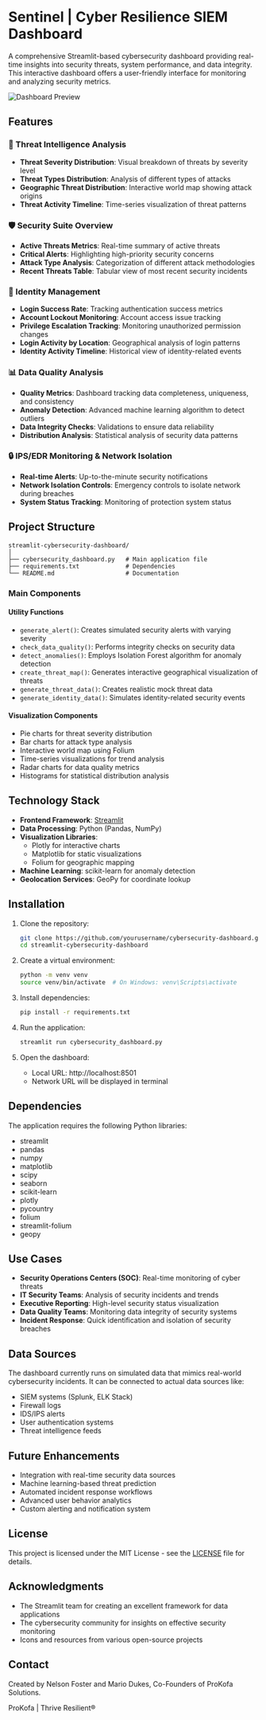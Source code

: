 # Sentinel | Cyber Resilience SIEM Dashboard

A comprehensive Streamlit-based cybersecurity dashboard providing real-time insights into security threats, system performance, and data integrity. This interactive dashboard offers a user-friendly interface for monitoring and analyzing security metrics.

![Dashboard Preview](https://via.placeholder.com/800x450?text=Sentinel+Cyber+Dashboard+Preview)

## Features

### 🎯 Threat Intelligence Analysis
- **Threat Severity Distribution**: Visual breakdown of threats by severity level
- **Threat Types Distribution**: Analysis of different types of attacks
- **Geographic Threat Distribution**: Interactive world map showing attack origins
- **Threat Activity Timeline**: Time-series visualization of threat patterns

### 🛡️ Security Suite Overview
- **Active Threats Metrics**: Real-time summary of active threats
- **Critical Alerts**: Highlighting high-priority security concerns
- **Attack Type Analysis**: Categorization of different attack methodologies
- **Recent Threats Table**: Tabular view of most recent security incidents

### 👤 Identity Management
- **Login Success Rate**: Tracking authentication success metrics
- **Account Lockout Monitoring**: Account access issue tracking
- **Privilege Escalation Tracking**: Monitoring unauthorized permission changes
- **Login Activity by Location**: Geographical analysis of login patterns
- **Identity Activity Timeline**: Historical view of identity-related events

### 📊 Data Quality Analysis
- **Quality Metrics**: Dashboard tracking data completeness, uniqueness, and consistency
- **Anomaly Detection**: Advanced machine learning algorithm to detect outliers
- **Data Integrity Checks**: Validations to ensure data reliability
- **Distribution Analysis**: Statistical analysis of security data patterns

### 🔒 IPS/EDR Monitoring & Network Isolation
- **Real-time Alerts**: Up-to-the-minute security notifications
- **Network Isolation Controls**: Emergency controls to isolate network during breaches
- **System Status Tracking**: Monitoring of protection system status

## Project Structure

```
streamlit-cybersecurity-dashboard/
│
├── cybersecurity_dashboard.py   # Main application file
├── requirements.txt             # Dependencies
└── README.md                    # Documentation
```

### Main Components

#### Utility Functions
- `generate_alert()`: Creates simulated security alerts with varying severity
- `check_data_quality()`: Performs integrity checks on security data
- `detect_anomalies()`: Employs Isolation Forest algorithm for anomaly detection
- `create_threat_map()`: Generates interactive geographical visualization of threats
- `generate_threat_data()`: Creates realistic mock threat data
- `generate_identity_data()`: Simulates identity-related security events

#### Visualization Components
- Pie charts for threat severity distribution
- Bar charts for attack type analysis
- Interactive world map using Folium
- Time-series visualizations for trend analysis
- Radar charts for data quality metrics
- Histograms for statistical distribution analysis

## Technology Stack

- **Frontend Framework**: [Streamlit](https://streamlit.io/)
- **Data Processing**: Python (Pandas, NumPy)
- **Visualization Libraries**:
  - Plotly for interactive charts
  - Matplotlib for static visualizations
  - Folium for geographic mapping
- **Machine Learning**: scikit-learn for anomaly detection
- **Geolocation Services**: GeoPy for coordinate lookup

## Installation

1. Clone the repository:
   ```bash
   git clone https://github.com/yourusername/cybersecurity-dashboard.git
   cd streamlit-cybersecurity-dashboard
   ```

2. Create a virtual environment:
   ```bash
   python -m venv venv
   source venv/bin/activate  # On Windows: venv\Scripts\activate
   ```

3. Install dependencies:
   ```bash
   pip install -r requirements.txt
   ```

4. Run the application:
   ```bash
   streamlit run cybersecurity_dashboard.py
   ```

5. Open the dashboard:
   - Local URL: http://localhost:8501
   - Network URL will be displayed in terminal

## Dependencies

The application requires the following Python libraries:
- streamlit
- pandas
- numpy
- matplotlib
- scipy
- seaborn
- scikit-learn
- plotly
- pycountry
- folium
- streamlit-folium
- geopy

## Use Cases

- **Security Operations Centers (SOC)**: Real-time monitoring of cyber threats
- **IT Security Teams**: Analysis of security incidents and trends
- **Executive Reporting**: High-level security status visualization
- **Data Quality Teams**: Monitoring data integrity of security systems
- **Incident Response**: Quick identification and isolation of security breaches

## Data Sources

The dashboard currently runs on simulated data that mimics real-world cybersecurity incidents. It can be connected to actual data sources like:
- SIEM systems (Splunk, ELK Stack)
- Firewall logs
- IDS/IPS alerts
- User authentication systems
- Threat intelligence feeds

## Future Enhancements

- Integration with real-time security data sources
- Machine learning-based threat prediction
- Automated incident response workflows
- Advanced user behavior analytics
- Custom alerting and notification system

## License

This project is licensed under the MIT License - see the [LICENSE](LICENSE) file for details.

## Acknowledgments

- The Streamlit team for creating an excellent framework for data applications
- The cybersecurity community for insights on effective security monitoring
- Icons and resources from various open-source projects

## Contact

Created by Nelson Foster and Mario Dukes, Co-Founders of ProKofa Solutions.

ProKofa | Thrive Resilient®
